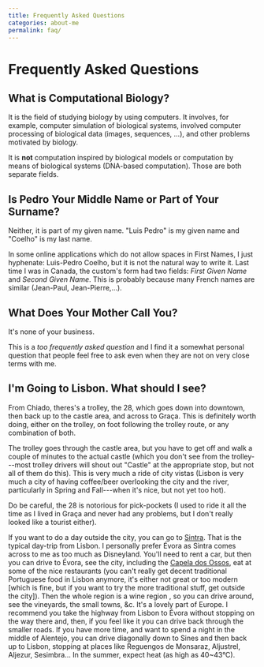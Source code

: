 ```yaml
---
title: Frequently Asked Questions
categories: about-me
permalink: faq/
---
```


# Frequently Asked Questions

## What is Computational Biology?

It is the field of studying biology by using computers. It involves, for
example, computer simulation of biological systems, involved computer
processing of biological data (images, sequences, ...), and other problems
motivated by biology.

It is **not** computation inspired by biological models or computation by means
of biological systems (DNA-based computation). Those are both separate fields.

## Is Pedro Your Middle Name or Part of Your Surname?

Neither, it is part of my given name. "Luis Pedro" is my given name and
"Coelho" is my last name.

In some online applications which do not allow spaces in First Names, I just
hyphenate: Luis-Pedro Coelho, but it is not the natural way to write it. Last
time I was in Canada, the custom's form had two fields: *First Given Name* and
*Second Given Name*. This is probably because many French names are similar
(Jean-Paul, Jean-Pierre,...).

## What Does Your Mother Call You?

It's none of your business.

This is a *too frequently asked question* and I find it a somewhat personal
question that people feel free to ask even when they are not on very close
terms with me.

## I'm Going to Lisbon. What should I see?

From Chiado, theres's a trolley, the 28, which goes down into downtown, then
back up to the castle area, and across to Graça. This is definitely worth
doing, either on the trolley, on foot following the trolley route, or any
combination of both.

The trolley goes through the castle area, but you have to get off and walk a
couple of minutes to the actual castle (which you don't see from the
trolley---most trolley drivers will shout out "Castle" at the appropriate
stop, but not all of them do this). This is very much a ride of city vistas
(Lisbon is very much a city of having coffee/beer overlooking the city and the
river, particularly in Spring and Fall---when it's nice, but not yet too hot).

Do be careful, the 28 is notorious for pick-pockets (I used to ride it all the
time as I lived in Graça and never had any problems, but I don't really looked
like a tourist either).

If you want to do a day outside the city, you can go to
[Sintra](https://www.wikiwand.com/en/Sintra). That is the typical day-trip from
Lisbon. I personally prefer Évora as Sintra comes across to me as too much as
Disneyland.  You'll need to rent a car, but then you can drive to Évora, see
the city, including the [Capela dos
Ossos](https://en.wikipedia.org/wiki/Capela_dos_Ossos), eat at some of the nice
restaurants (you can't really get decent traditional Portuguese food in Lisbon
anymore, it's either not great or too modern [which is fine, but if you want to
try the more traditional stuff, get outside the city]). Then the whole region
is a wine region , so you can drive around, see the vineyards, the small towns,
&c. It's a lovely part of Europe. I recommend you take the highway from Lisbon
to Évora without stopping on the way there and, then, if you feel like it you
can drive back through the smaller roads. If you have more time, and want to
spend a night in the middle of Alentejo, you can drive diagonally down to Sines
and then back up to Lisbon, stopping at places like Reguengos de Monsaraz,
Aljustrel, Aljezur, Sesimbra... In the summer, expect heat (as high as 40~43°C).
